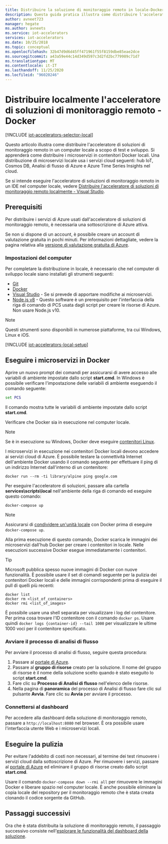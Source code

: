 ```yaml
---
title: Distribuire la soluzione di monitoraggio remoto in locale-Docker-Azure | Microsoft Docs
description: Questa guida pratica illustra come distribuire l'acceleratore di soluzioni di monitoraggio remoto in un computer locale tramite Docker a scopo di test e sviluppo.
author: avneet723
manager: hegate
ms.author: avneets
ms.service: iot-accelerators
services: iot-accelerators
ms.date: 10/25/2018
ms.topic: conceptual
ms.openlocfilehash: 32b47d9d6d45ff471961f55f8159dbe85eae2dce
ms.sourcegitcommit: a43a59e44c14d349d597c3d2fd2bc779989c71d7
ms.translationtype: MT
ms.contentlocale: it-IT
ms.lasthandoff: 11/25/2020
ms.locfileid: "96020246"
---
```

# <a name="deploy-the-remote-monitoring-solution-accelerator-locally---docker"></a>Distribuire localmente l'acceleratore di soluzioni di monitoraggio remoto - Docker

[!INCLUDE [iot-accelerators-selector-local](../../includes/iot-accelerators-selector-local.md)]

Questo articolo illustra come distribuire l'acceleratore di soluzioni di monitoraggio remoto in un computer locale a scopo di test e sviluppo. Si apprenderà come distribuire i microservizi in contenitori Docker locali. Una distribuzione di microservizi locale usa i servizi cloud seguenti: hub IoT, Cosmos DB, Analisi di flusso di Azure e Azure Time Series Insights nel cloud.

Se si intende eseguire l'acceleratore di soluzioni di monitoraggio remoto in un IDE nel computer locale, vedere [Distribuire l'acceleratore di soluzioni di monitoraggio remoto localmente - Visual Studio](iot-accelerators-remote-monitoring-deploy-local.md).

## <a name="prerequisites"></a>Prerequisiti

Per distribuire i servizi di Azure usati dall'acceleratore di soluzioni di monitoraggio remoto, è necessaria una sottoscrizione di Azure attiva.

Se non si dispone di un account, è possibile creare un account di valutazione gratuita in pochi minuti. Per informazioni dettagliate, vedere la pagina relativa alla [versione di valutazione gratuita di Azure](https://azure.microsoft.com/pricing/free-trial/).

### <a name="machine-setup"></a>Impostazioni del computer

Per completare la distribuzione in locale, è necessario che nel computer di sviluppo locale siano installati gli strumenti seguenti:

* [Git](https://git-scm.com/)
* [Docker](https://www.docker.com)
* [Visual Studio](https://visualstudio.microsoft.com/) - Se si prevede di apportare modifiche ai microservizi.
* [Node.js v8](https://nodejs.org/) - Questo software è un prerequisito per l'interfaccia della riga di comando di PCS usata dagli script per creare le risorse di Azure. Non usare Node.js v10.

> [!NOTE]
> Questi strumenti sono disponibili in numerose piattaforme, tra cui Windows, Linux e iOS.

[!INCLUDE [iot-accelerators-local-setup](../../includes/iot-accelerators-local-setup.md)]

## <a name="run-the-microservices-in-docker"></a>Eseguire i microservizi in Docker

Aprire un nuovo prompt dei comandi per assicurarsi di avere accesso alle variabili di ambiente impostate dallo script **start.cmd**. In Windows è possibile verificare l'impostazione delle variabili di ambiente eseguendo il comando seguente:

```cmd
set PCS
```

Il comando mostra tutte le variabili di ambiente impostate dallo script **start.cmd**.

Verificare che Docker sia in esecuzione nel computer locale.
> [!NOTE]
> Se è in esecuzione su Windows, Docker deve eseguire [contenitori Linux](https://docs.docker.com/docker-for-windows/).

I microservizi in esecuzione nei contenitori Docker locali devono accedere ai servizi cloud di Azure. È possibile testare la connettività Internet dell'ambiente Docker usando il comando seguente per effettuare il ping di un indirizzo Internet dall'interno di un contenitore:

```cmd/sh
docker run --rm -ti library/alpine ping google.com
```

Per eseguire l'acceleratore di soluzioni, passare alla cartella **services\\scripts\\local** nell'ambiente della riga di comando ed eseguire questo comando:

```cmd/sh
docker-compose up
```

> [!NOTE] 
> Assicurarsi di [condividere un'unità locale](https://github.com/Azure/azure-iot-pcs-remote-monitoring-dotnet/issues/115) con Docker prima di eseguire `docker-compose up`.

Alla prima esecuzione di questo comando, Docker scarica le immagini dei microservizi dall'hub Docker per creare i contenitori in locale. Nelle esecuzioni successive Docker esegue immediatamente i contenitori.

> [!TIP]
> Microsoft pubblica spesso nuove immagini di Docker con nuove funzionalità. È possibile usare il set di comandi seguente per la pulizia dei contenitori Docker locali e delle immagini corrispondenti prima di eseguire il pull di quelli più recenti:

```cmd/sh
docker list
docker rm <list_of_containers>
docker rmi <list_of_images>
```

È possibile usare una shell separata per visualizzare i log del contenitore. Per prima cosa trovare l'ID contenitore con il comando `docker ps`. Usare quindi `docker logs {container-id} --tail 1000` per visualizzare le ultime 1000 voci per il contenitore specificato.

### <a name="start-the-stream-analytics-job"></a>Avviare il processo di analisi di flusso

Per avviare il processo di analisi di flusso, seguire questa procedura:

1. Passare al [portale di Azure](https://portal.azure.com).
1. Passare al **gruppo di risorse** creato per la soluzione. Il nome del gruppo di risorse è il nome della soluzione scelto quando è stato eseguito lo script **start.cmd**.
1. Fare clic su **Processo di Analisi di flusso** nell'elenco delle risorse.
1. Nella pagina di **panoramica** del processo di Analisi di flusso fare clic sul pulsante **Avvia**. Fare clic su **Avvia** per avviare il processo.

### <a name="connect-to-the-dashboard"></a>Connettersi al dashboard

Per accedere alla dashboard della soluzione di monitoraggio remoto, passare a `http://localhost:8080` nel browser. È ora possibile usare l'interfaccia utente Web e i microservizi locali.

## <a name="clean-up"></a>Eseguire la pulizia

Per evitare l'addebito di costi non necessari, al termine dei test rimuovere i servizi cloud dalla sottoscrizione di Azure. Per rimuovere i servizi, passare al [portale di Azure](https://ms.portal.azure.com) ed eliminare il gruppo di risorse creato dallo script **start.cmd**.

Usare il comando `docker-compose down --rmi all` per rimuovere le immagini Docker e liberare spazio nel computer locale. È anche possibile eliminare la copia locale del repository per il monitoraggio remoto che è stata creata clonando il codice sorgente da GitHub.

## <a name="next-steps"></a>Passaggi successivi

Ora che è stata distribuita la soluzione di monitoraggio remoto, il passaggio successivo consiste nell'[esplorare le funzionalità del dashboard della soluzione](quickstart-remote-monitoring-deploy.md).
